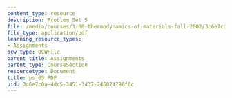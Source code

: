 ```yaml
---
content_type: resource
description: Problem Set 5
file: /media/courses/3-00-thermodynamics-of-materials-fall-2002/3c6e7c0a4dc534513437746074796f6c_ps_05.PDF
file_type: application/pdf
learning_resource_types:
- Assignments
ocw_type: OCWFile
parent_title: Assignments
parent_type: CourseSection
resourcetype: Document
title: ps_05.PDF
uid: 3c6e7c0a-4dc5-3451-3437-746074796f6c
---
```

